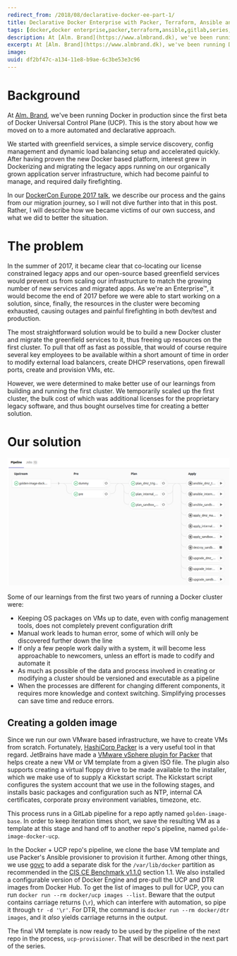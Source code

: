 ```yaml
---
redirect_from: /2018/08/declarative-docker-ee-part-1/
title: Declarative Docker Enterprise with Packer, Terraform, Ansible and GitLab - part 1
tags: [docker,docker enterprise,packer,terraform,ansible,gitlab,series,enterprise]
description: At [Alm. Brand](https://www.almbrand.dk), we've been running Docker in production since the first beta of Docker Universal Control Plane (UCP). This is the story about how we moved on to a more automated and declarative approach.
excerpt: At [Alm. Brand](https://www.almbrand.dk), we've been running Docker in production since the first beta of Docker Universal Control Plane (UCP). This is the story about how we moved on to a more automated and declarative approach.
image:
uuid: df2bf47c-a134-11e8-b9ae-6c3be53e3c96
---
```


# Background

At [Alm. Brand](https://www.almbrand.dk), we've been running Docker in production since the first beta of Docker Universal Control Plane (UCP). This is the story about how we moved on to a more automated and declarative approach.

We started with greenfield services, a simple service discovery, config management and dynamic load balancing setup and accelerated quickly. After having proven the new Docker based platform, interest grew in Dockerizing and migrating the legacy apps running on our organically grown application server infrastructure, which had become painful to manage, and required daily firefighting.

In our [DockerCon Europe 2017 talk](https://www.youtube.com/watch?v=nI9WhhtFmFs), we describe our process and the gains from our migration journey, so I will not dive further into that in this post. Rather, I will describe how we became victims of our own success, and what we did to better the situation.

# The problem

In the summer of 2017, it became clear that co-locating our license constrained legacy apps and our open-source based greenfield services would prevent us from scaling our infrastructure to match the growing number of new services and migrated apps. As we're an Enterprise™, it would become the end of 2017 before we were able to start working on a solution, since, finally, the resources in the cluster were becoming exhausted, causing outages and painful firefighting in both dev/test and production.

The most straightforward solution would be to build a new Docker cluster and migrate the greenfield services to it, thus freeing up resources on the first cluster. To pull that off as fast as possible, that would of course require several key employees to be available within a short amount of time in order to modify external load balancers, create DHCP reservations, open firewall ports, create and provision VMs, etc.

However, we were determined to make better use of our learnings from building and running the first cluster. We temporarily scaled up the first cluster, the bulk cost of which was additional licenses for the proprietary legacy software, and thus bought ourselves time for creating a better solution.

# Our solution

![My helpful screenshot](/assets/images/2018-08-16-ucp-provisioner-pipeline-1.png)

Some of our learnings from the first two years of running a Docker cluster were:

* Keeping OS packages on VMs up to date, even with config management tools, does not completely prevent configuration drift
* Manual work leads to human error, some of which will only be discovered further down the line
* If only a few people work daily with a system, it will become less approachable to newcomers, unless an effort is made to codify and automate it
* As much as possible of the data and process involved in creating or modifying a cluster should be versioned and executable as a pipeline
* When the processes are different for changing different components, it requires more knowledge and context switching. Simplifying processes can save time and reduce errors.

## Creating a golden image

Since we run our own VMware based infrastructure, we have to create VMs from scratch. Fortunately, [HashiCorp Packer](https://www.packer.io/) is a very useful tool in that regard. JetBrains have made a [VMware vSphere plugin for Packer](https://github.com/jetbrains-infra/packer-builder-vsphere) that helps create a new VM or VM template from a given ISO file. The plugin also supports creating a virtual floppy drive to be made available to the installer, which we make use of to supply a Kickstart script. The Kickstart script configures the system account that we use in the following stages, and installs basic packages and configuration such as NTP, internal CA certificates, corporate proxy environment variables, timezone, etc.

This process runs in a GitLab pipeline for a repo aptly named `golden-image-base`. In order to keep iteration times short, we save the resulting VM as a template at this stage and hand off to another repo's pipeline, named `golde-image-docker-ucp`.

In the Docker + UCP repo's pipeline, we clone the base VM template and use Packer's Ansible provisioner to provision it further. Among other things, we use [govc](https://github.com/vmware/govmomi/blob/master/govc/README.md) to add a separate disk for the `/var/lib/docker` partition as recommended in the [CIS CE Benchmark v1.1.0](https://success.docker.com/api/asset/.%2Frefarch%2Fsecurity-best-practices%2FCIS_Docker_Community_Edition_Benchmark_v1.1.0.pdf) section 1.1. We also installed a configurable version of Docker Engine and pre-pull the UCP and DTR images from Docker Hub. To get the list of images to pull for UCP, you can run `docker run --rm docker/ucp images --list`. Beware that the output contains carriage returns (`\r`), which can interfere with automation, so pipe it through `tr -d '\r'`. For DTR, the command is `docker run --rm docker/dtr images`, and it *also* yields carriage returns in the output.

The final VM template is now ready to be used by the pipeline of the next repo in the process, `ucp-provisioner`. That will be described in the next part of the series.
